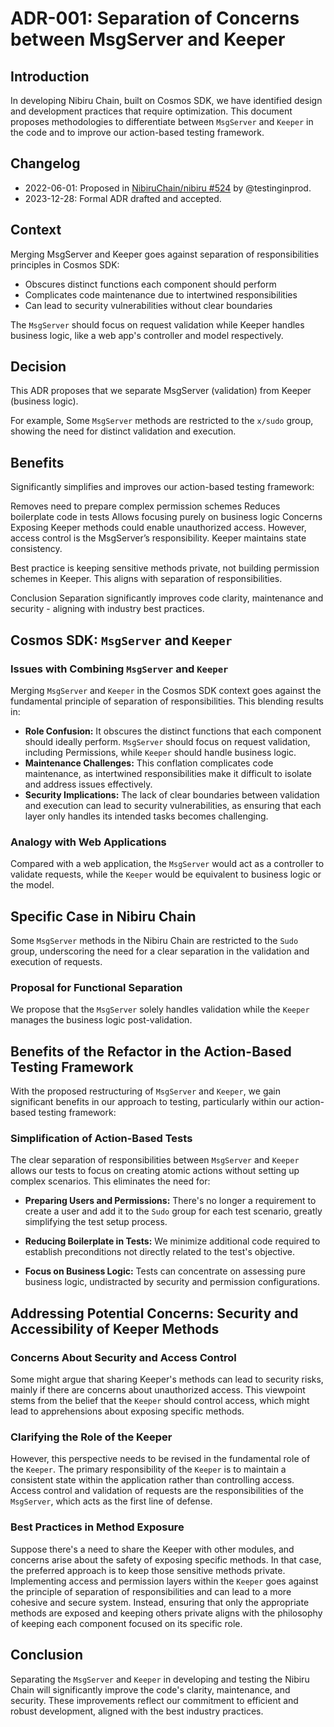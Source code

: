 # ADR-001: Separation of Concerns between MsgServer and Keeper 

## Introduction

In developing Nibiru Chain, built on Cosmos SDK, we have identified design and
development practices that require optimization. This document proposes
methodologies to differentiate between `MsgServer` and `Keeper` in the code and
to improve our action-based testing framework.

## Changelog

- 2022-06-01: Proposed in [NibiruChain/nibiru
  #524](https://github.com/NibiruChain/nibiru/issues/524) by @testinginprod.
- 2023-12-28: Formal ADR drafted and accepted.

## Context

Merging MsgServer and Keeper goes against separation of responsibilities
principles in Cosmos SDK:

- Obscures distinct functions each component should perform
- Complicates code maintenance due to intertwined responsibilities
- Can lead to security vulnerabilities without clear boundaries

The `MsgServer` should focus on request validation while Keeper handles business logic, like a web app's controller and model respectively.

## Decision

This ADR proposes that we separate MsgServer (validation) from Keeper (business
logic).

For example, Some `MsgServer` methods are restricted to the `x/sudo` group,
showing the need for distinct validation and execution.

## Benefits
Significantly simplifies and improves our action-based testing framework:

Removes need to prepare complex permission schemes
Reduces boilerplate code in tests
Allows focusing purely on business logic
Concerns
Exposing Keeper methods could enable unauthorized access. However, access control is the MsgServer’s responsibility. Keeper maintains state consistency.

Best practice is keeping sensitive methods private, not building permission schemes in Keeper. This aligns with separation of responsibilities.

Conclusion
Separation significantly improves code clarity, maintenance and security - aligning with industry best practices.



## Cosmos SDK: `MsgServer` and `Keeper`

### Issues with Combining `MsgServer` and `Keeper`

Merging `MsgServer` and `Keeper` in the Cosmos SDK context goes against the
fundamental principle of separation of responsibilities. This blending results
in:

- **Role Confusion:** It obscures the distinct functions that each component
  should ideally perform. `MsgServer` should focus on request validation,
  including Permissions, while `Keeper` should handle business logic.
- **Maintenance Challenges:** This conflation complicates code maintenance, as
  intertwined responsibilities make it difficult to isolate and address issues
  effectively.
- **Security Implications:** The lack of clear boundaries between validation and
  execution can lead to security vulnerabilities, as ensuring that each layer
  only handles its intended tasks becomes challenging.

### Analogy with Web Applications

Compared with a web application, the `MsgServer` would act as a controller to
validate requests, while the `Keeper` would be equivalent to business logic or
the model.

## Specific Case in Nibiru Chain

Some `MsgServer` methods in the Nibiru Chain are restricted to the `Sudo` group,
underscoring the need for a clear separation in the validation and execution of
requests.

### Proposal for Functional Separation

We propose that the `MsgServer` solely handles validation while the `Keeper`
manages the business logic post-validation.

## Benefits of the Refactor in the Action-Based Testing Framework

With the proposed restructuring of `MsgServer` and `Keeper`, we gain significant
benefits in our approach to testing, particularly within our action-based testing
framework:

### Simplification of Action-Based Tests

The clear separation of responsibilities between `MsgServer` and `Keeper` allows
our tests to focus on creating atomic actions without setting up complex
scenarios. This eliminates the need for:

- **Preparing Users and Permissions:** There's no longer a requirement to create
  a user and add it to the `Sudo` group for each test scenario, greatly
  simplifying the test setup process.

- **Reducing Boilerplate in Tests:** We minimize additional code required to
  establish preconditions not directly related to the test's objective.

- **Focus on Business Logic:** Tests can concentrate on assessing pure business
  logic, undistracted by security and permission configurations.

## Addressing Potential Concerns: Security and Accessibility of Keeper Methods

### Concerns About Security and Access Control

Some might argue that sharing Keeper's methods can lead to security risks, mainly
if there are concerns about unauthorized access. This viewpoint stems from the
belief that the `Keeper` should control access, which might lead to apprehensions
about exposing specific methods.

### Clarifying the Role of the Keeper

However, this perspective needs to be revised in the fundamental role of the
`Keeper`. The primary responsibility of the `Keeper` is to maintain a consistent
state within the application rather than controlling access. Access control and
validation of requests are the responsibilities of the `MsgServer`, which acts as
the first line of defense.

### Best Practices in Method Exposure

Suppose there's a need to share the Keeper with other modules, and concerns arise
about the safety of exposing specific methods. In that case, the preferred
approach is to keep those sensitive methods private. Implementing access and
permission layers within the `Keeper` goes against the principle of separation of
responsibilities and can lead to a more cohesive and secure system. Instead,
ensuring that only the appropriate methods are exposed and keeping others private
aligns with the philosophy of keeping each component focused on its specific
role.

## Conclusion

Separating the `MsgServer` and `Keeper` in developing and testing the Nibiru
Chain will significantly improve the code's clarity, maintenance, and security.
These improvements reflect our commitment to efficient and robust development,
aligned with the best industry practices.
